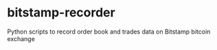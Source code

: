 bitstamp-recorder
=================

Python scripts to record order book and trades data on Bitstamp bitcoin exchange 
